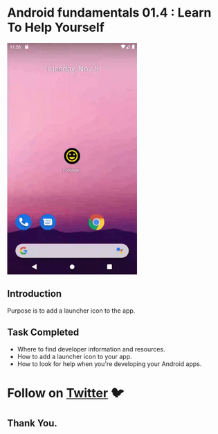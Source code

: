 # Android fundamentals 01.4 : Learn To Help Yourself

![](1.4learnyourself_github.gif)

## Introduction

Purpose is to add a launcher icon to the app.

## Task Completed 

* Where to find developer information and resources.
* How to add a launcher icon to your app.
* How to look for help when you're developing your Android apps.

# Follow on [Twitter](https://twitter.com/amansharma_dev) :bird:

## Thank You.

